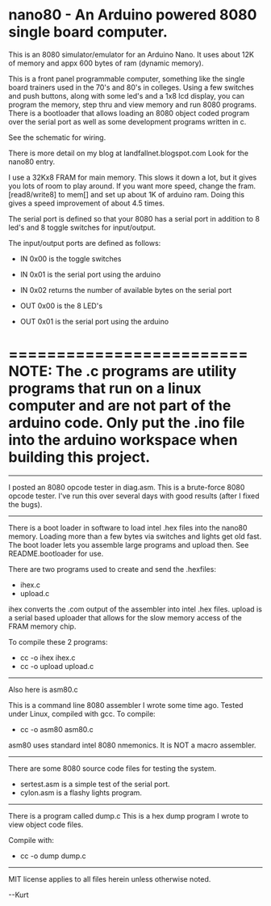 nano80 - An Arduino powered 8080 single board computer.
======================

This is an 8080 simulator/emulator for an Arduino Nano. It uses about 
12K of memory and appx 600 bytes of ram (dynamic memory).

This is a front panel programmable computer, something like the 
single board trainers used in the 70's and 80's in colleges. 
Using a few switches and push buttons, along with some led's 
and a 1x8 lcd display, you can program the memory, step thru 
and view memory and run 8080 programs. There is a bootloader 
that allows loading an 8080 object coded program over the serial 
port as well as some development programs written in c.

See the schematic for wiring.

There is more detail on my blog at landfallnet.blogspot.com
Look for the nano80 entry.

I use a 32Kx8 FRAM for main memory. This slows it down a lot, but 
it gives you lots of room to play around. If you want more speed, 
change the fram.[read8/write8] to mem[] and set up about 1K of 
arduino ram. Doing this gives a speed improvement of about 4.5 times.

The serial port is defined so that your 8080 has a serial port in 
addition to 8 led's and 8 toggle switches for input/output.

The input/output ports are defined as follows:
- IN 0x00 is the toggle switches
- IN 0x01 is the serial port using the arduino
- IN 0x02 returns the number of available bytes on the serial port

- OUT 0x00 is the 8 LED's 
- OUT 0x01 is the serial port using the arduino

=========================
NOTE: The .c programs are utility programs that run on a linux computer
and are not part of the arduino code. Only put the .ino file into the
arduino workspace when building this project. 
==========================


------------------------------

I posted an 8080 opcode tester in diag.asm. This is a brute-force
8080 opcode tester. I've run this over several days with good results
(after I fixed the bugs). 

------------------------------

There is a boot loader in software to load intel .hex files 
into the nano80 memory. Loading more than a few bytes via switches
and lights get old fast. The boot loader lets you assemble large 
programs and upload then. See README.bootloader for use.

There are two programs used to create and send the .hexfiles:
- ihex.c
- upload.c

ihex converts the .com output of the assembler into intel .hex files.
upload is a serial based uploader that allows for the slow memory 
access of the FRAM memory chip.

To compile these 2 programs:
- cc -o ihex ihex.c
- cc -o upload upload.c

-----------------------------------

Also here is asm80.c

This is a command line 8080 assembler I wrote some time ago. Tested 
under Linux, compiled with gcc. To compile: 

- cc -o asm80 asm80.c

asm80 uses standard intel 8080 nmemonics. It is NOT a macro assembler.

-----------------------------------

There are some 8080 source code files for testing the system. 

- sertest.asm is a simple test of the serial port. 
- cylon.asm is a flashy lights program.

-----------------------------------

There is a program called dump.c This is a hex dump program 
I wrote to view object code files. 

Compile with:

- cc -o dump dump.c

-----------------------------------

MIT license applies to all files herein unless otherwise noted.

--Kurt
